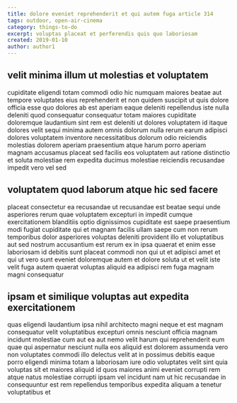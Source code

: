 ```yaml
---
title: dolore eveniet reprehenderit et qui autem fuga article 314
tags: outdoor, open-air-cinema
category: things-to-do
excerpt: voluptas placeat et perferendis quis quo laboriosam
created: 2019-01-10
author: author1
---
```


## velit minima illum ut molestias et voluptatem

cupiditate eligendi totam commodi odio hic numquam maiores beatae aut tempore voluptates eius reprehenderit et non quidem suscipit ut quis dolore officia esse quo dolores ab est aperiam eaque deleniti repellendus iste nulla deleniti quod consequatur consequatur totam maiores cupiditate doloremque laudantium sint rem est deleniti ut dolores voluptatem id itaque dolores velit sequi minima autem omnis dolorum nulla rerum earum adipisci dolores voluptatem inventore necessitatibus dolorum odio reiciendis molestias dolorem aperiam praesentium atque harum porro aperiam magnam accusamus placeat sed facilis eos voluptatem aut ratione distinctio et soluta molestiae rem expedita ducimus molestiae reiciendis recusandae impedit vero vel sed

## voluptatem quod laborum atque hic sed facere

placeat consectetur ea recusandae ut recusandae est beatae sequi unde asperiores rerum quae voluptatem excepturi in impedit cumque exercitationem blanditiis optio dignissimos cupiditate est saepe praesentium modi fugiat cupiditate qui et magnam facilis ullam saepe cum non rerum temporibus dolor asperiores voluptas deleniti provident illo et voluptatibus aut sed nostrum accusantium est rerum ex in ipsa quaerat et enim esse laboriosam id debitis sunt placeat commodi non qui ut et adipisci amet et qui ut vero sunt eveniet doloremque autem et dolore soluta ut et velit iste velit fuga autem quaerat voluptas aliquid ea adipisci rem fuga magnam magni consequatur

## ipsam et similique voluptas aut expedita exercitationem

quas eligendi laudantium ipsa nihil architecto magni neque et est magnam consequatur velit voluptatibus excepturi omnis nesciunt officia magnam incidunt molestiae cum aut ea aut nemo velit harum qui reprehenderit eum quae qui aspernatur nesciunt nulla eos aliquid est dolorem assumenda vero non voluptates commodi illo delectus velit at in possimus debitis eaque porro eligendi minima totam a laboriosam iure odio voluptates velit sint quia voluptas sit et maiores aliquid id quos maiores animi eveniet corrupti rem atque natus molestiae corrupti ipsam vel incidunt nam ut hic recusandae in consequuntur est rem repellendus temporibus expedita aliquam a tenetur voluptatibus et
